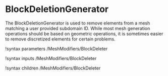 # BlockDeletionGenerator

The BlockDeletionGenerator is used to remove elements from a mesh matching a user provided subdomain ID. While most mesh generation operations should be based on geometric operations, it is sometimes easier to remove discretized elements for certain problems.

!syntax parameters /MeshModifiers/BlockDeleter

!syntax inputs /MeshModifiers/BlockDeleter

!syntax children /MeshModifiers/BlockDeleter
